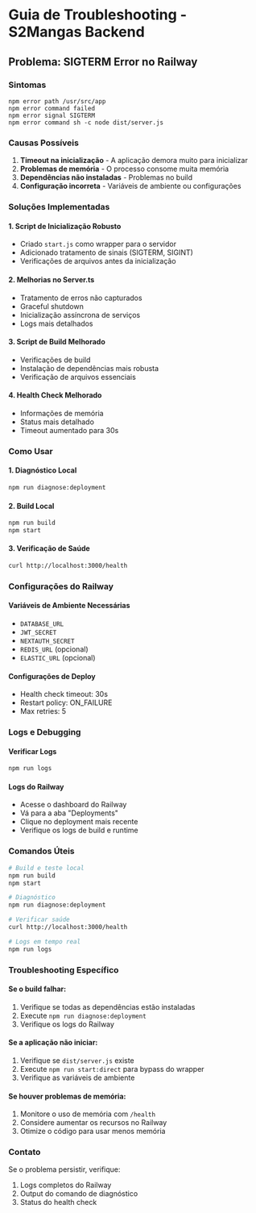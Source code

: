 # Guia de Troubleshooting - S2Mangas Backend

## Problema: SIGTERM Error no Railway

### Sintomas
```
npm error path /usr/src/app
npm error command failed
npm error signal SIGTERM
npm error command sh -c node dist/server.js
```

### Causas Possíveis

1. **Timeout na inicialização** - A aplicação demora muito para inicializar
2. **Problemas de memória** - O processo consome muita memória
3. **Dependências não instaladas** - Problemas no build
4. **Configuração incorreta** - Variáveis de ambiente ou configurações

### Soluções Implementadas

#### 1. Script de Inicialização Robusto
- Criado `start.js` como wrapper para o servidor
- Adicionado tratamento de sinais (SIGTERM, SIGINT)
- Verificações de arquivos antes da inicialização

#### 2. Melhorias no Server.ts
- Tratamento de erros não capturados
- Graceful shutdown
- Inicialização assíncrona de serviços
- Logs mais detalhados

#### 3. Script de Build Melhorado
- Verificações de build
- Instalação de dependências mais robusta
- Verificação de arquivos essenciais

#### 4. Health Check Melhorado
- Informações de memória
- Status mais detalhado
- Timeout aumentado para 30s

### Como Usar

#### 1. Diagnóstico Local
```bash
npm run diagnose:deployment
```

#### 2. Build Local
```bash
npm run build
npm start
```

#### 3. Verificação de Saúde
```bash
curl http://localhost:3000/health
```

### Configurações do Railway

#### Variáveis de Ambiente Necessárias
- `DATABASE_URL`
- `JWT_SECRET`
- `NEXTAUTH_SECRET`
- `REDIS_URL` (opcional)
- `ELASTIC_URL` (opcional)

#### Configurações de Deploy
- Health check timeout: 30s
- Restart policy: ON_FAILURE
- Max retries: 5

### Logs e Debugging

#### Verificar Logs
```bash
npm run logs
```

#### Logs do Railway
- Acesse o dashboard do Railway
- Vá para a aba "Deployments"
- Clique no deployment mais recente
- Verifique os logs de build e runtime

### Comandos Úteis

```bash
# Build e teste local
npm run build
npm start

# Diagnóstico
npm run diagnose:deployment

# Verificar saúde
curl http://localhost:3000/health

# Logs em tempo real
npm run logs
```

### Troubleshooting Específico

#### Se o build falhar:
1. Verifique se todas as dependências estão instaladas
2. Execute `npm run diagnose:deployment`
3. Verifique os logs do Railway

#### Se a aplicação não iniciar:
1. Verifique se `dist/server.js` existe
2. Execute `npm run start:direct` para bypass do wrapper
3. Verifique as variáveis de ambiente

#### Se houver problemas de memória:
1. Monitore o uso de memória com `/health`
2. Considere aumentar os recursos no Railway
3. Otimize o código para usar menos memória

### Contato
Se o problema persistir, verifique:
1. Logs completos do Railway
2. Output do comando de diagnóstico
3. Status do health check
